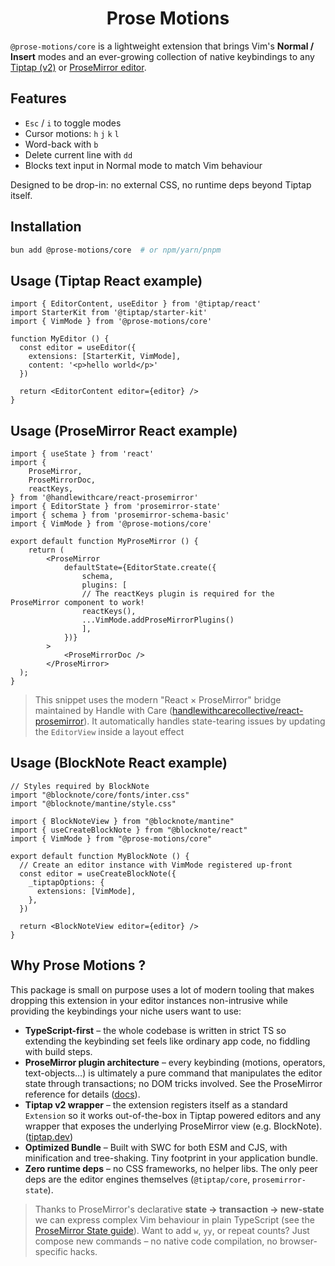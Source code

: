 <h1 align="center"> Prose Motions </h1>

`@prose-motions/core` is a lightweight extension that brings Vim's **Normal / Insert** modes and an ever-growing collection of native keybindings to any [Tiptap (v2)](https://tiptap.dev) or [ProseMirror editor](https://prosemirror.net).

## Features

 - `Esc` / `i` to toggle modes
 - Cursor motions: `h` `j` `k` `l`
 - Word-back with `b`
 - Delete current line with `dd`
 - Blocks text input in Normal mode to match Vim behaviour

Designed to be drop-in: no external CSS, no runtime deps beyond Tiptap itself.

## Installation

```bash
bun add @prose-motions/core  # or npm/yarn/pnpm
```

## Usage (Tiptap React example)

```tsx
import { EditorContent, useEditor } from '@tiptap/react'
import StarterKit from '@tiptap/starter-kit'
import { VimMode } from '@prose-motions/core'

function MyEditor () {
  const editor = useEditor({
    extensions: [StarterKit, VimMode],
    content: '<p>hello world</p>'
  })

  return <EditorContent editor={editor} />
}
```

## Usage (ProseMirror React example)

```tsx
import { useState } from 'react'
import {
	ProseMirror,
	ProseMirrorDoc,
	reactKeys,
} from '@handlewithcare/react-prosemirror'
import { EditorState } from 'prosemirror-state'
import { schema } from 'prosemirror-schema-basic'
import { VimMode } from '@prose-motions/core'

export default function MyProseMirror () {
    return (
        <ProseMirror
            defaultState={EditorState.create({
                schema,
                plugins: [
                // The reactKeys plugin is required for the ProseMirror component to work!
                reactKeys(),
                ...VimMode.addProseMirrorPlugins()
                ],
            })}
        >
            <ProseMirrorDoc />
        </ProseMirror>
  );
}
```

> This snippet uses the modern "React × ProseMirror" bridge maintained by Handle with Care ([handlewithcarecollective/react-prosemirror](https://github.com/handlewithcarecollective/react-prosemirror)). It automatically handles state-tearing issues by updating the `EditorView` inside a layout effect

## Usage (BlockNote React example)

```tsx
// Styles required by BlockNote
import "@blocknote/core/fonts/inter.css"
import "@blocknote/mantine/style.css"

import { BlockNoteView } from "@blocknote/mantine"
import { useCreateBlockNote } from "@blocknote/react"
import { VimMode } from "@prose-motions/core"

export default function MyBlockNote () {
  // Create an editor instance with VimMode registered up-front
  const editor = useCreateBlockNote({
    _tiptapOptions: {
      extensions: [VimMode],
    },
  })

  return <BlockNoteView editor={editor} />
}
```
## Why Prose Motions ?

This package is small on purpose uses a lot of modern tooling that makes dropping this extension in your editor instances non-intrusive while providing the keybindings your niche users want to use:

- **TypeScript-first** – the whole codebase is written in strict TS so extending the keybinding set feels like ordinary app code, no fiddling with build steps.
- **ProseMirror plugin architecture** – every keybinding (motions, operators, text-objects…) is ultimately a pure command that manipulates the editor state through transactions; no DOM tricks involved. See the ProseMirror reference for details ([docs](https://prosemirror.net/docs/ref/)).
- **Tiptap v2 wrapper** – the extension registers itself as a standard `Extension` so it works out-of-the-box in Tiptap powered editors and any wrapper that exposes the underlying ProseMirror view (e.g. BlockNote). ([tiptap.dev](https://tiptap.dev/guide/introduction))
- **Optimized Bundle** – Built with SWC for both ESM and CJS, with minification and tree-shaking. Tiny footprint in your application bundle.
- **Zero runtime deps** – no CSS frameworks, no helper libs. The only peer deps are the editor engines themselves (`@tiptap/core`, `prosemirror-state`).

> Thanks to ProseMirror's declarative **state → transaction → new-state** we can express complex Vim behaviour in plain TypeScript (see the [ProseMirror State guide](https://prosemirror.net/docs/guide/#state)). Want to add `w`, `yy`, or repeat counts? Just compose new commands – no native code compilation, no browser-specific hacks.
